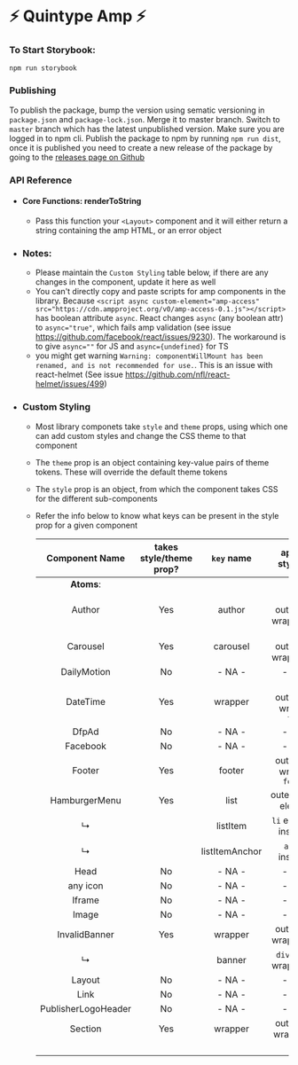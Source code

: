 # ⚡ Quintype Amp ⚡

### To Start Storybook:

`npm run storybook`

### Publishing

To publish the package, bump the version using sematic versioning in `package.json` and `package-lock.json`. Merge it to master branch. Switch to `master` branch which has the latest unpublished version. Make sure you are logged in to npm cli. Publish the package to npm by running `npm run dist`, once it is published you need to create a new release of the package by going to the [releases page on Github](https://github.com/quintype/quintype-amp/releases)

### API Reference

- #### Core Functions: renderToString

  - Pass this function your `<Layout>` component and it will either return a string containing the amp HTML, or an error object

- ### Notes:

  - Please maintain the `Custom Styling` table below, if there are any changes in the component, update it here as well
  - You can't directly copy and paste scripts for amp components in the library. Because `<script async custom-element="amp-access" src="https://cdn.ampproject.org/v0/amp-access-0.1.js"></script>` has boolean attribute `async`. React changes `async` (any boolean attr) to `async="true"`, which fails amp validation (see issue https://github.com/facebook/react/issues/9230). The workaround is to give `async=""` for JS and `async={undefined}` for TS
  - you might get warning `Warning: componentWillMount has been renamed, and is not recommended for use.`. This is an issue with react-helmet (See issue https://github.com/nfl/react-helmet/issues/499)

- ### Custom Styling

  - Most library componets take `style` and `theme` props, using which one can add custom styles and change the CSS theme to that component
  - The `theme` prop is an object containing key-value pairs of theme tokens. These will override the default theme tokens
  - The `style` prop is an object, from which the component takes CSS for the different sub-components
  - Refer the info below to know what keys can be present in the style prop for a given component

    |   Component Name    | takes style/theme prop? |   `key` name   |      applies styles to       |
    | :-----------------: | :---------------------: | :------------: | :--------------------------: |
    |     **Atoms**:      |                         |                |                              |
    |       Author        |           Yes           |     author     |  the outermost wrapper div   |
    |      Carousel       |           Yes           |    carousel    |  the outermost wrapper div   |
    |     DailyMotion     |           No            |     - NA -     |            - NA -            |
    |      DateTime       |           Yes           |    wrapper     | the outermost wrapper `time` |
    |        DfpAd        |           No            |     - NA -     |            - NA -            |
    |      Facebook       |           No            |     - NA -     |            - NA -            |
    |       Footer        |           Yes           |     footer     |  outermost wrapper `footer`  |
    |    HamburgerMenu    |           Yes           |      list      |    outermost`ul` element     |
    |          ↳          |                         |    listItem    |  `li` elements inside `ul`   |
    |          ↳          |                         | listItemAnchor |     `a` tags inside `li`     |
    |        Head         |           No            |     - NA -     |            - NA -            |
    |      any icon       |           No            |     - NA -     |            - NA -            |
    |       Iframe        |           No            |     - NA -     |            - NA -            |
    |        Image        |           No            |     - NA -     |            - NA -            |
    |    InvalidBanner    |           Yes           |    wrapper     |    outermost wrapper div     |
    |          ↳          |                         |     banner     |   `div` inside wrapper div   |
    |       Layout        |           No            |     - NA -     |            - NA -            |
    |        Link         |           No            |     - NA -     |            - NA -            |
    | PublisherLogoHeader |           No            |     - NA -     |            - NA -            |
    |       Section       |           Yes           |    wrapper     |    outermost wrapper `h5`    |
    |                     |                         |                |                              |
    |                     |                         |                |                              |
    |                     |                         |                |                              |
    |                     |                         |                |                              |

